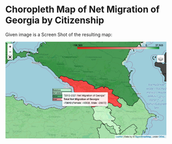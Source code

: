 # Choropleth Map of Net Migration of Georgia by Citizenship

Given image is a Screen Shot of the resulting map:

![Screen Shot of the Map of Net Migration of Georgia](https://raw.githubusercontent.com/sentinel-1/net_migration_map_Georgia/master/screenshots/2022-06-14.png "Screen Shot of the resulting map")
